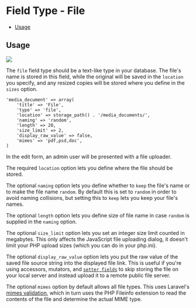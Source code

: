 # Field Type - File

- [Usage](#usage)

<a name="usage"></a>
## Usage

<img src="https://raw.github.com/FrozenNode/Laravel-Administrator/master/examples/images/field-type-file.png" />

The `file` field type should be a text-like type in your database. The file's name is stored in this field, while the original will be saved in the `location` you specify, and any resized copies will be stored where you define in the `sizes` option.

    'media_document' => array(
        'title' => 'File',
        'type' => 'file',
        'location' => storage_path() . '/media_documents/',
        'naming' => 'random',
        'length' => 20,
        'size_limit' => 2,
        'display_raw_value' => false,
        'mimes' => 'pdf,psd,doc',
    )

In the edit form, an admin user will be presented with a file uploader.

The required `location` option lets you define where the file should be stored.

The optional `naming` option lets you define whether to `keep` the file's name or to make the file name `random`. By default this is set to `random` in order to avoid naming collisions, but setting this to `keep` lets you keep your file's names.

The optional `length` option lets you define size of file name in case `random` is supplied in the `naming` option.

The optional `size_limit` option lets you set an integer size limit counted in megabytes. This only affects the JavaScript file uploading dialog, it doesn't limit your PHP upload sizes (which you can do in your php.ini).

The optional `display_raw_value` option lets you put the raw value of the saved file source string into the displayed file link. This is useful if you're using accessors, mutators, and [`setter fields`](/docs/fields.md#setter-option) to skip storing the file on your local server and instead upload it to a remote public file server.

The optional `mimes` option by default allows all file types. This uses Laravel's [mimes validation](http://laravel.com/docs/validation.md#rule-mimes), which in turn uses the PHP Fileinfo extension to read the contents of the file and determine the actual MIME type.
